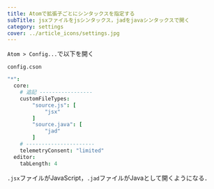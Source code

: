 ```yaml
---
title: Atomで拡張子ごとにシンタックスを指定する
subTitle: jsxファイルをjsシンタックス，jadをjavaシンタックスで開く
category: settings
cover: ../article_icons/settings.jpg
---
```


`Atom > Config...`で以下を開く

`config.cson`
```CoffeeScript
"*":
  core:
    # 追記 -----------------
    customFileTypes:
        "source.js": [
            "jsx"
        ]
        "source.java": [
            "jad"
        ]
    # ----------------------
    telemetryConsent: "limited"
  editor:
    tabLength: 4
```

`.jsx`ファイルがJavaScript，`.jad`ファイルがJavaとして開くようになる．
